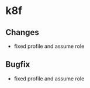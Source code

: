 # k8f 
## Changes
- fixed profile and assume role
## Bugfix
- fixed profile and assume role
<!-- ## Braking changes -->     